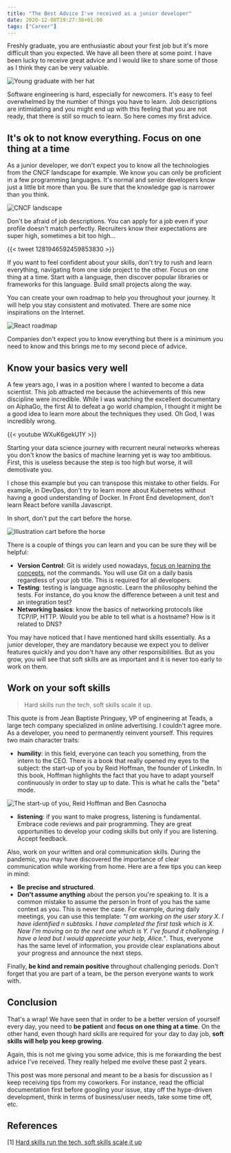 ```yaml
---
title: "The Best Advice I've received as a junior developer"
date: 2020-12-08T19:27:38+01:00
tags: ["Career"]
---
```


Freshly graduate, you are enthusiastic about your first job but it's more difficult than you expected. We have all been there at some point. I have been lucky to receive great advice and I would like to share some of those as I think they can be very valuable.

![Young graduate with her hat](/img/best_advice_to_junior_devs/cover_graduate.jpg)

Software engineering is hard, especially for newcomers. It's easy to feel overwhelmed by the number of things you have to learn. Job descriptions are intimidating and you might end up with this feeling that you are not ready, that there is still so much to learn. So here comes my first advice.

## It's ok to not know everything. Focus on one thing at a time

As a junior developer, we don't expect you to know all the technologies from the CNCF landscape for example. We know you can only be proficient in a few programming languages. It's normal and senior developers know just a little bit more than you. Be sure that the knowledge gap is narrower than you think.

![CNCF landscape](/img/best_advice_to_junior_devs/cncf_landscape.png)

Don't be afraid of job descriptions. You can apply for a job even if your profile doesn't match perfectly. Recruiters know their expectations are super high, sometimes a bit too high…

{{< tweet 1281946592459853830 >}}

If you want to feel confident about your skills, don't try to rush and learn everything, navigating from one side project to the other. Focus on one thing at a time. Start with a language, then discover popular libraries or frameworks for this language. Build small projects along the way.

You can create your own roadmap to help you throughout your journey. It will help you stay consistent and motivated. There are some nice inspirations on the Internet.

![React roadmap](/img/best_advice_to_junior_devs/react.png)

Companies don't expect you to know everything but there is a minimum you need to know and this brings me to my second piece of advice.

## Know your basics very well

A few years ago, I was in a position where I wanted to become a data scientist. This job attracted me because the achievements of this new discipline were incredible. While I was watching the excellent documentary on AlphaGo, the first AI to defeat a go world champion, I thought it might be a good idea to learn more about the techniques they used. Oh God, I was incredibly wrong.

{{< youtube WXuK6gekU1Y >}}

Starting your data science journey with recurrent neural networks whereas you don't know the basics of machine learning yet is way too ambitious. First, this is useless because the step is too high but worse, it will demotivate you.

I chose this example but you can transpose this mistake to other fields. For example, in DevOps, don't try to learn more about Kubernetes without having a good understanding of Docker. In Front End development, don't learn React before vanilla Javascript.

In short, don't put the cart before the horse.

![Illustration cart before the horse](/img/best_advice_to_junior_devs/cart_before_horse.gif)

There is a couple of things you can learn and you can be sure they will be helpful:

* **Version Control**: Git is widely used nowadays, [focus on learning the concepts](https://dev.to/unseenwizzard/learn-git-concepts-not-commands-4gjc), not the commands. You will use Git on a daily basis regardless of your job title. This is required for all developers.
* **Testing**: testing is language agnostic. Learn the philosophy behind the tests. For instance, do you know the difference between a unit test and an integration test?
* **Networking basics**: know the basics of networking protocols like TCP/IP, HTTP. Would you be able to tell what is a hostname? How is it related to DNS?

You may have noticed that I have mentioned hard skills essentially. As a junior developer, they are mandatory because we expect you to deliver features quickly and you don't have any other responsibilities. But as you grow, you will see that soft skills are as important and it is never too early to work on them.

## Work on your soft skills

> Hard skills run the tech, soft skills scale it up.

This quote is from Jean Baptiste Pringuey, VP of engineering at Teads, a large tech company specialized in online advertising. I couldn't agree more. As a developer, you need to permanently reinvent yourself. This requires two main character traits:

* **humility**: in this field, everyone can teach you something, from the intern to the CEO. There is a book that really opened my eyes to the subject: the start-up of you by Reid Hoffman, the founder of LinkedIn. In this book, Hoffman highlights the fact that you have to adapt yourself continuously in order to stay up to date. This is what he calls the "beta" mode.

![The start-up of you, Reid Hoffman and Ben Casnocha](/img/best_advice_to_junior_devs/book.jpeg)

* **listening**: if you want to make progress, listening is fundamental. Embrace code reviews and pair programming. They are great opportunities to develop your coding skills but only if you are listening. Accept feedback.

Also, work on your written and oral communication skills. During the pandemic, you may have discovered the importance of clear communication while working from home. Here are a few tips you can keep in mind:

* **Be precise and structured**.
* **Don't assume anything** about the person you're speaking to. It is a common mistake to assume the person in front of you has the same context as you. This is never the case. For example, during daily meetings, you can use this template: *"I am working on the user story X. I have identified n subtasks. I have completed the first task which is X. Now I'm moving on to the next one which is Y. I've found it challenging. I have a lead but I would appreciate your help, Alice."*. Thus, everyone has the same level of information, you provide clear explanations about your progress and announce the next steps.

Finally, **be kind and remain positive** throughout challenging periods. Don't forget that you are part of a team, be the person everyone wants to work with.

## Conclusion

That's a wrap! We have seen that in order to be a better version of yourself every day, you need to **be patient** and **focus on one thing at a time**. On the other hand, even though hard skills are required for your day to day job, **soft skills will help you keep growing**.

Again, this is not me giving you some advice, this is me forwarding the best advice I've received. They really helped me evolve these past 2 years.

This post was more personal and meant to be a basis for discussion as I keep receiving tips from my coworkers. For instance, read the official documentation first before googling your issue, stay off the hype-driven development, think in terms of business/user needs, take some time off, etc.

## References

[1] [Hard skills run the tech, soft skills scale it up](https://medium.com/teads-engineering/hard-skills-run-the-tech-soft-skills-scales-it-up-57e01756991b)